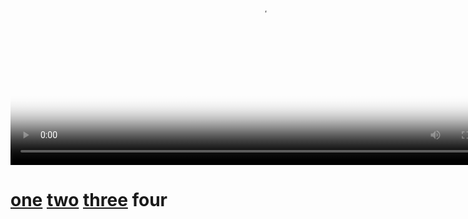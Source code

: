 <br /><br /><br /><br /><br /><br /><br /><br /><br /><br />
<p class='center'>
<video width="800" poster="frogs.jpeg" autoplay loop playsinline controls>
    <source src="frogs.mp4" type="video/mp4">
    <source src="frgos.mov" type="video/mov">
    <source src="frogs.webm" type="video/webm">
    <source src="frogs.ogg" type="video/ogg">
</video>
<br />
<h1>
</p>
<p class='center'>
<a href="../1">one</a> <a href="../2">two</a> <a href="../3">three</a> four
</p>

